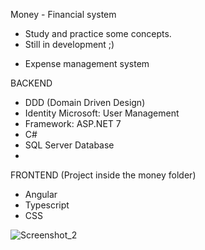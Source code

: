 Money - Financial system 

* Study and practice some concepts.
* Still in development ;) 

- Expense management system

BACKEND
- DDD (Domain Driven Design)
- Identity Microsoft: User Management
- Framework: ASP.NET 7
- C#
- SQL Server Database
- 
FRONTEND
  (Project inside the money folder)
- Angular
- Typescript
- CSS

![Screenshot_2](https://github.com/maiconlmotadev/Financial_System_Money/assets/88989642/a8899038-824b-4590-b22f-1787b6247b8a)
